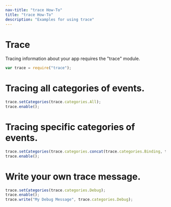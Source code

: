 ```yaml
---
nav-title: "trace How-To"
title: "trace How-To"
description: "Examples for using trace"
---
```

# Trace
Tracing information about your app requires the "trace" module.
``` JavaScript
var trace = require("trace");
```
# Tracing all categories of events.
``` JavaScript
trace.setCategories(trace.categories.All);
trace.enable();
```
# Tracing specific categories of events.
``` JavaScript
trace.setCategories(trace.categories.concat(trace.categories.Binding, trace.categories.Debug, trace.categories.Layout, trace.categories.NativeLifecycle, trace.categories.Navigation, trace.categories.Style, trace.categories.ViewHierarchy, trace.categories.VisualTreeEvents));
trace.enable();
```
# Write your own trace message.
``` JavaScript
trace.setCategories(trace.categories.Debug);
trace.enable();
trace.write("My Debug Message", trace.categories.Debug);
```
